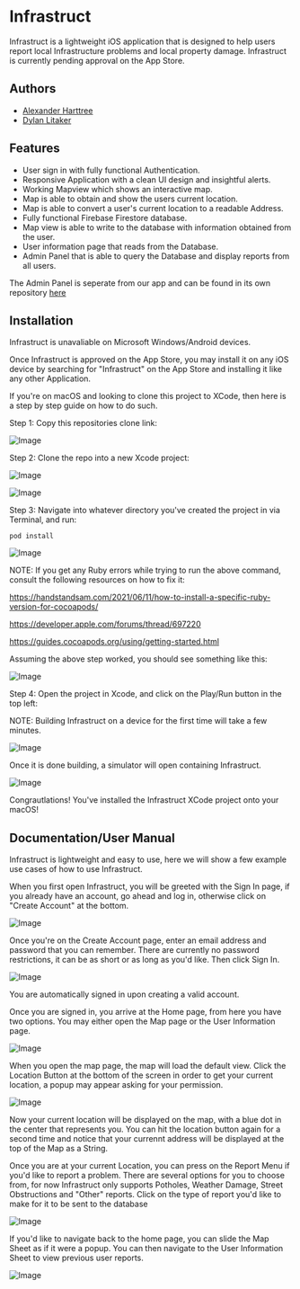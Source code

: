 
# Infrastruct

Infrastruct is a lightweight iOS application that is designed to help users report
local Infrastructure problems and local property damage. Infrastruct is currently pending approval on the App Store.




## Authors

- [Alexander Harttree](https://www.github.com/JGDIFF)
- [Dylan Litaker](https://www.github.com/litakerdc)


## Features

- User sign in with fully functional Authentication.
- Responsive Application with a clean UI design and insightful alerts.
- Working Mapview which shows an interactive map.
- Map is able to obtain and show the users current location.
- Map is able to convert a user's current location to a readable Address.
- Fully functional Firebase Firestore database.
- Map view is able to write to the database with information obtained from the user.
- User information page that reads from the Database.
- Admin Panel that is able to query the Database and display reports from all users. 

The Admin Panel is seperate from our app and can be found in its own repository [here](https://github.com/JGDIFF/InfrastructAdminPanel)



## Installation

Infrastruct is unavaliable on Microsoft Windows/Android devices.

Once Infrastruct is approved on the App Store, you may install it on any iOS device by searching for
"Infrastruct" on the App Store and installing it like any other Application. 

If you're on macOS and looking to clone this project to XCode, then here is a step by step guide on how to do such.


Step 1: Copy this repositories clone link:

![Image](https://imgur.com/opRUEac.png)

Step 2: Clone the repo into a new Xcode project:

![Image](https://imgur.com/dqUVbuh.png)

![Image](https://imgur.com/x80hFtn.png)

Step 3: Navigate into whatever directory you've created the project in via Terminal, and run:

```pod install```

![Image](https://i.imgur.com/qV9Ia6G.png)


NOTE: If you get any Ruby errors while trying to run the above command, consult the following resources on how to fix it: 

https://handstandsam.com/2021/06/11/how-to-install-a-specific-ruby-version-for-cocoapods/

https://developer.apple.com/forums/thread/697220

https://guides.cocoapods.org/using/getting-started.html

Assuming the above step worked, you should see something like this:

![Image](https://imgur.com/61Lx7ut.png)

Step 4: Open the project in Xcode, and click on the Play/Run button in the top left:

NOTE: Building Infrastruct on a device for the first time will take a few minutes.

![Image](https://imgur.com/PeEvBwd.png)


Once it is done building, a simulator will open containing Infrastruct.

![Image](https://i.imgur.com/6Q4PkJW.png)

Congrautlations! You've installed the Infrastruct XCode project onto your macOS!


    
## Documentation/User Manual

Infrastruct is lightweight and easy to use, here we will show a few example use cases of how to use Infrastruct.

When you first open Infrastruct, you will be greeted with the Sign In page,
if you already have an account, go ahead and log in, otherwise click on "Create Account" at the bottom.

![Image](https://i.imgur.com/v2oW5cM.png)

Once you're on the Create Account page, enter an email address and password that you can remember.
There are currently no password restrictions, it can be as short or as long as you'd like. Then click Sign In.

![Image](https://i.imgur.com/Z5Jkoap.png)

You are automatically signed in upon creating a valid account. 

Once you are signed in, you arrive at the Home page, from here you have two options.
You may either open the Map page or the User Information page. 

![Image](https://i.imgur.com/ROywI01.png)

When you open the map page, the map will load the default view. Click the Location Button at the bottom of the screen
in order to get your current location, a popup may appear asking for your permission.

![Image](https://i.imgur.com/zfO4IP7.png)

Now your current location will be displayed on the map, with a blue dot in the center that represents you. You can hit the location button again for a second time and
notice that your currennt address will be displayed at the top of the Map as a String. 

Once you are at your current Location, you can press on the Report Menu if you'd like to report a problem. There are several options for you to choose from, 
for now Infrastruct only supports Potholes, Weather Damage, Street Obstructions and "Other" reports. Click on the type of report you'd like to make for it to be sent to the database

![Image](https://i.imgur.com/gSuebYl.png)

If you'd like to navigate back to the home page, you can slide the Map Sheet as if it were a popup. You can then navigate to the User Information Sheet to view previous user reports.

![Image](https://i.imgur.com/PJ3uzY1.png)

